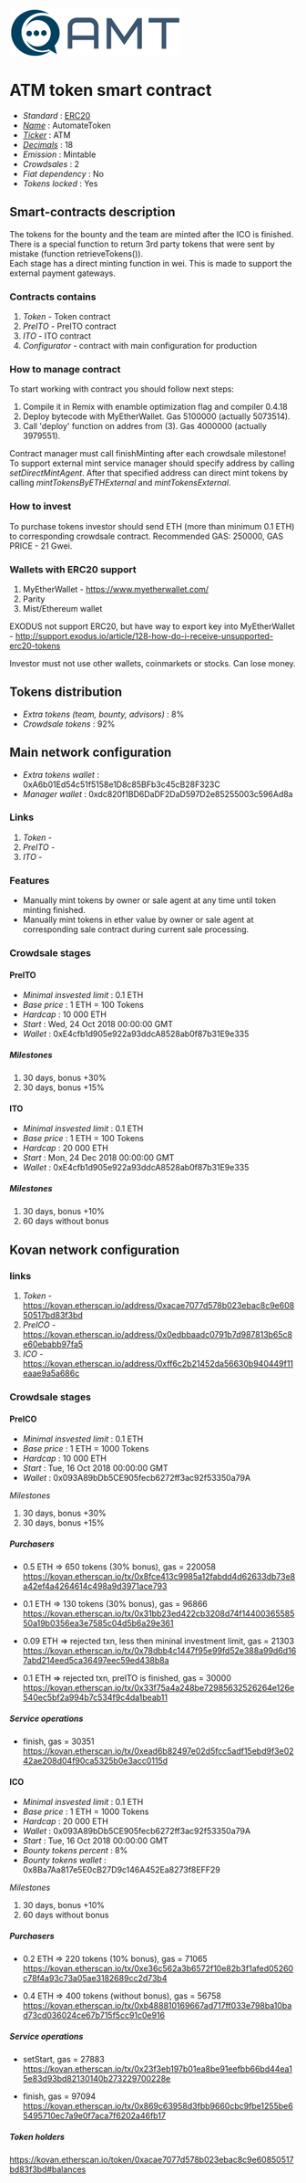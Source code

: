 ![AutomateToken](logo.png "AutomateToken")

# ATM token smart contract

* _Standard_        : [ERC20](https://github.com/ethereum/EIPs/blob/master/EIPS/eip-20.md)
* _[Name](https://github.com/ethereum/EIPs/blob/master/EIPS/eip-20.md#name)_            : AutomateToken
* _[Ticker](https://github.com/ethereum/EIPs/blob/master/EIPS/eip-20.md#symbol)_          : ATM
* _[Decimals](https://github.com/ethereum/EIPs/blob/master/EIPS/eip-20.md#decimals)_        : 18
* _Emission_        : Mintable
* _Crowdsales_      : 2
* _Fiat dependency_ : No
* _Tokens locked_   : Yes

## Smart-contracts description

The tokens for the bounty and the team are minted after the ICO  is finished.  
There is a special function to return 3rd party tokens that were sent by mistake (function retrieveTokens()).  
Each stage has a direct minting function in wei. This is made to support the external payment gateways.

### Contracts contains
1. _Token_ - Token contract
2. _PreITO_ - PreITO contract
3. _ITO_ - ITO contract
4. _Configurator_ - contract with main configuration for production

### How to manage contract
To start working with contract you should follow next steps:
1. Compile it in Remix with enamble optimization flag and compiler 0.4.18
2. Deploy bytecode with MyEtherWallet. Gas 5100000 (actually 5073514).
3. Call 'deploy' function on addres from (3). Gas 4000000 (actually 3979551). 

Contract manager must call finishMinting after each crowdsale milestone!
To support external mint service manager should specify address by calling _setDirectMintAgent_. After that specified address can direct mint tokens by calling _mintTokensByETHExternal_ and _mintTokensExternal_.

### How to invest
To purchase tokens investor should send ETH (more than minimum 0.1 ETH) to corresponding crowdsale contract.
Recommended GAS: 250000, GAS PRICE - 21 Gwei.

### Wallets with ERC20 support
1. MyEtherWallet - https://www.myetherwallet.com/
2. Parity 
3. Mist/Ethereum wallet

EXODUS not support ERC20, but have way to export key into MyEtherWallet - http://support.exodus.io/article/128-how-do-i-receive-unsupported-erc20-tokens

Investor must not use other wallets, coinmarkets or stocks. Can lose money.

## Tokens distribution

* _Extra tokens (team, bounty, advisors)_       : 8%
* _Crowdsale tokens_                            : 92%

## Main network configuration

* _Extra tokens wallet_        : 0xA6b01Ed54c51f5158e1D8c85BFb3c45cB28F323C
* _Manager wallet_             : 0xdc820f1BD6DaDF2DaD597D2e85255003c596Ad8a

### Links
1. _Token_ - 
2. _PreITO_ - 
3. _ITO_ - 

### Features
* Manually mint tokens by owner or sale agent at any time until token minting finished. 
* Manually mint tokens in ether value by owner or sale agent at corresponding sale contract during current sale processing. 

### Crowdsale stages

#### PreITO
* _Minimal insvested limit_     : 0.1 ETH
* _Base price_                  : 1 ETH = 100 Tokens
* _Hardcap_                     : 10 000 ETH
* _Start_                       : Wed, 24 Oct 2018 00:00:00 GMT
* _Wallet_                      : 0xE4cfb1d905e922a93ddcA8528ab0f87b31E9e335

##### Milestones
1. 30 days, bonus +30%
2. 30 days, bonus +15%

#### ITO
* _Minimal insvested limit_     : 0.1 ETH
* _Base price_                  : 1 ETH = 100 Tokens
* _Hardcap_                     : 20 000 ETH
* _Start_                       : Mon, 24 Dec 2018 00:00:00 GMT
* _Wallet_                      : 0xE4cfb1d905e922a93ddcA8528ab0f87b31E9e335
 
##### Milestones
1. 30 days, bonus +10%
2. 60 days without bonus


## Kovan network configuration 

### links
1. _Token_ - https://kovan.etherscan.io/address/0xacae7077d578b023ebac8c9e60850517bd83f3bd
2. _PreICO_ - https://kovan.etherscan.io/address/0x0edbbaadc0791b7d987813b65c8e60ebabb97fa5
3. _ICO_ - https://kovan.etherscan.io/address/0xff6c2b21452da56630b940449f11eaae9a5a686c


### Crowdsale stages

#### PreICO

* _Minimal insvested limit_     : 0.1 ETH
* _Base price_                  : 1 ETH = 1000 Tokens
* _Hardcap_                     : 10 000 ETH
* _Start_                       : Tue, 16 Oct 2018 00:00:00 GMT
* _Wallet_                      : 0x093A89bDb5CE905fecb6272ff3ac92f53350a79A

_Milestones_

1. 30 days, bonus +30%
2. 30 days, bonus +15%

##### Purchasers

* 0.5 ETH => 650 tokens (30% bonus), gas = 220058
https://kovan.etherscan.io/tx/0x8fce413c9985a12fabdd4d62633db73e8a42ef4a4264614c498a9d3971ace793

* 0.1 ETH =>  130 tokens (30% bonus), gas = 96866
https://kovan.etherscan.io/tx/0x31bb23ed422cb3208d74f1440036558550a19b0356ea3e7585c04d5b6a29e361

* 0.09 ETH => rejected txn, less then mininal investment limit, gas = 21303
https://kovan.etherscan.io/tx/0x78dbb4c1447f95e99fd52e388a99d6d167abd214eed5ca36497eec59ed438b8a

* 0.1 ETH => rejected txn, preITO is finished, gas = 30000
https://kovan.etherscan.io/tx/0x33f75a4a248be72985632526264e126e540ec5bf2a994b7c534f9c4da1beab11

##### Service operations

* finish, gas = 30351
https://kovan.etherscan.io/tx/0xead6b82497e02d5fcc5adf15ebd9f3e0242ae208d04f90ca5325b0e3acc0115d

#### ICO

* _Minimal insvested limit_     : 0.1 ETH
* _Base price_                  : 1 ETH = 1000 Tokens
* _Hardcap_                     : 20 000 ETH
* _Wallet_                      : 0x093A89bDb5CE905fecb6272ff3ac92f53350a79A
* _Start_                       : Tue, 16 Oct 2018 00:00:00 GMT
* _Bounty tokens percent_       : 8%
* _Bounty tokens wallet_        : 0x8Ba7Aa817e5E0cB27D9c146A452Ea8273f8EFF29

_Milestones_

1. 30 days, bonus +10%
2. 60 days without bonus

##### Purchasers
  
* 0.2 ETH => 220 tokens (10% bonus), gas = 71065
https://kovan.etherscan.io/tx/0xe36c562a3b6572f10e82b3f1afed05260c78f4a93c73a05ae3182689cc2d73b4

* 0.4 ETH => 400 tokens (without bonus), gas = 56758
https://kovan.etherscan.io/tx/0xb488810169667ad717ff033e798ba10bad73cd036024ce67b715f5cc91c0e916

##### Service operations

* setStart, gas = 27883
https://kovan.etherscan.io/tx/0x23f3eb197b01ea8be91eefbb66bd44ea15e83d93bd82130140b273229700228e

* finish, gas = 97094
https://kovan.etherscan.io/tx/0x869c63958d3fbb9660cbc9fbe1255be65495710ec7a9e0f7aca7f6202a46fb17

##### Token holders

https://kovan.etherscan.io/token/0xacae7077d578b023ebac8c9e60850517bd83f3bd#balances
